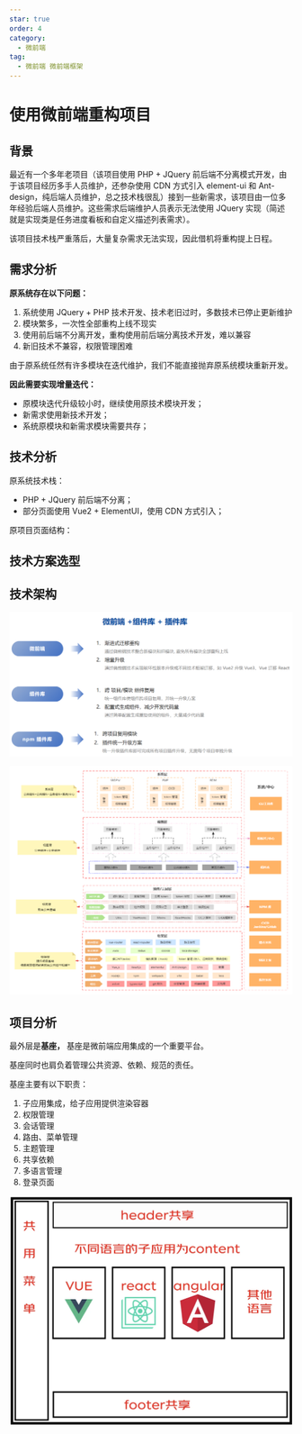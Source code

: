 ```yaml
---
star: true
order: 4
category:
  - 微前端
tag:
  - 微前端 微前端框架
---
```


# 使用微前端重构项目



## 背景

最近有一个多年老项目（该项目使用 PHP + JQuery 前后端不分离模式开发，由于该项目经历多手人员维护，还参杂使用 CDN 方式引入 element-ui 和 Ant-design，纯后端人员维护，总之技术栈很乱）接到一些新需求，该项目由一位多年经验后端人员维护。这些需求后端维护人员表示无法使用 JQuery 实现（简述就是实现类是任务进度看板和自定义描述列表需求）。

该项目技术栈严重落后，大量复杂需求无法实现，因此借机将重构提上日程。



## 需求分析

**原系统存在以下问题：**

1. 系统使用 JQuery + PHP 技术开发、技术老旧过时，多数技术已停止更新维护
2. 模块繁多，一次性全部重构上线不现实
3. 使用前后端不分离开发，重构使用前后端分离技术开发，难以兼容
4. 新旧技术不兼容，权限管理困难

由于原系统任然有许多模块在迭代维护，我们不能直接抛弃原系统模块重新开发。

**因此需要实现增量迭代：**

* 原模块迭代升级较小时，继续使用原技术模块开发；
* 新需求使用新技术开发；
* 系统原模块和新需求模块需要共存；





## 技术分析

原系统技术栈：

*  PHP + JQuery 前后端不分离；
* 部分页面使用 Vue2 + ElementUI，使用 CDN 方式引入；

原项目页面结构：



## 技术方案选型

## 技术架构

![](../images/image-20240529164117226.png)

![](../images/image-20240529164157741.png)



## 项目分析

最外层是**基座，** 基座是微前端应用集成的一个重要平台。

基座同时也肩负着管理公共资源、依赖、规范的责任。

基座主要有以下职责：

1. 子应用集成，给子应用提供渲染容器
2. 权限管理
3. 会话管理
4. 路由、菜单管理
5. 主题管理
6. 共享依赖
7. 多语言管理
8. 登录页面

<img src="../images/image-20240529104148679.png" style="zoom: 50%;" />

